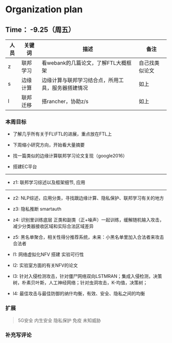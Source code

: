 # Organization plan

## Time： -9.25（周五）

| 人员 | 关键词 | 描述 | 备注 |
| ----| ---| ---| --|
|z|联邦学习|看webank的几篇论文，了解FTL大概框架 |自己找类似论文|
|s|边缘计算|边缘计算与联邦学习结合点，所用工具，服务器搭建情况| 如上|
|l|联邦迁移|搭rancher，协助z/s|如上|

### 本周目标
* 了解几乎所有关于FL\FTL的进展，重点放在FTL上
* 下周缩小研究方向，开始看大量摘要


* 找一篇类似的边缘计算联邦学习论文复现（google2016）
* 搭建EC平台

***
* z1: 联邦学习综述以及框架细节, 应用

***
* z2: NLP综述，应用分类，寻找跟边缘计算、隐私保护、联邦学习有关的地方
* z3: 隐私推断 smartauth 
* z4: 识别里训练底层 正类和副类（正+噪声）一起训练，缓解随机输入攻击，减少分类器接收区域和实际合法区域差异
* z5: 黑名单聚合，相关性得分推荐系统，未来：小黑名单里加入合法者来攻击合法者
  
* l1: 网络虚拟化NFV 搭建 实验可行性
* l2: 实验室方面的有关NFV的论文
* l3: 针对入侵检测攻击，针对僵尸网络双向LSTMRAN；集成入侵检测，决策树，朴素贝叶斯，人工神经网络；针对虫洞攻击，K-均值，决策树；
* l4: 最佳攻击与最佳防御的纳什均衡，有效、安全、隐私之间的均衡

### 扩展
> 5G安全 内生安全 隐私保护 免疫 未知威胁

### 补充写评论
